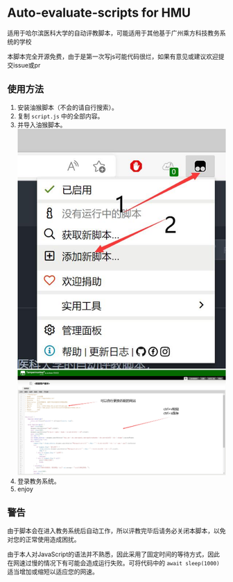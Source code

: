 # Auto-evaluate-scripts for HMU

适用于哈尔滨医科大学的自动评教脚本，可能适用于其他基于广州乘方科技教务系统的学校

本脚本完全开源免费，由于是第一次写js可能代码很烂，如果有意见或建议欢迎提交issue或pr

## 使用方法

1. 安装油猴脚本（不会的请自行搜索）。
2. 复制 `script.js` 中的全部内容。
3. 并导入油猴脚本。
![01](pics/01.jpg)
![02](pics/02.jpg)
4. 登录教务系统。
5. enjoy

## 警告

由于脚本会在进入教务系统后自动工作，所以评教完毕后请务必关闭本脚本，以免对您的正常使用造成困扰。

由于本人对JavaScript的语法并不熟悉，因此采用了固定时间的等待方式，因此在网速过慢的情况下有可能会造成运行失败。可将代码中的 `await sleep(1000)` 适当增加或缩短以适应您的网速。
